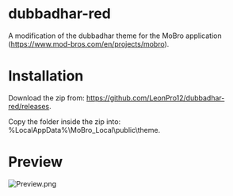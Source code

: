 # dubbadhar-red
A modification of the dubbadhar theme for the MoBro application (https://www.mod-bros.com/en/projects/mobro).

# Installation
Download the zip from: https://github.com/LeonPro12/dubbadhar-red/releases.

Copy the folder inside the zip into: %LocalAppData%\MoBro_Local\public\theme.

# Preview
![Preview.png](https://github.com/LeonPro12/dubbadhar-red/blob/master/Preview.png)

